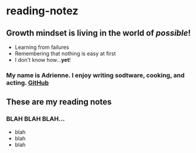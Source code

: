 # reading-notez


## Growth mindset is living in the world of *possible*!
- Learning from failures
- Remembering that nothing is easy at first
- I don't know how...**yet**!

### My name is Adrienne. I enjoy writing sodtware, cooking, and acting. [GitHub](https://github.com/adrienneeaston)

## These are my reading notes 

### BLAH BLAH BLAH...
* blah
* blah
* blah


